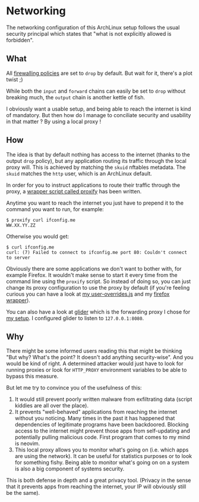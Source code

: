 # Networking

The networking configuration of this ArchLinux setup follows the usual security principal which states that "what is not explicitly allowed is forbidden".

## What

All [firewalling policies](https://github.com/ShellCode33/ArchLinux-Hardened/blob/master/rootfs/etc/nftables.conf) are set to `drop` by default. But wait for it, there's a plot twist ;)

While both the `input` and `forward` chains can easily be set to `drop` without breaking much, the `output` chain is another kettle of fish.

I obviously want a usable setup, and being able to reach the internet is kind of mandatory. But then how do I manage to conciliate security and usability in that matter ? By using a local proxy !

## How

The idea is that by default nothing has access to the internet (thanks to the output `drop` policy), but any application routing its traffic through the local proxy will. This is achieved by matching the `skuid` nftables metadata. The `skuid` matches the `http` user, which is an ArchLinux default.

In order for you to instruct applications to route their traffic through the proxy, a [wrapper script called proxify](https://github.com/ShellCode33/ArchLinux-Hardened/blob/master/rootfs/usr/local/bin/proxify) has been written.

Anytime you want to reach the internet you just have to prepend it to the command you want to run, for example:

```
$ proxify curl ifconfig.me
WW.XX.YY.ZZ
```

Otherwise you would get:

```
$ curl ifconfig.me
curl: (7) Failed to connect to ifconfig.me port 80: Couldn't connect to server
```

Obviously there are some applications we don't want to bother with, for example Firefox. It wouldn't make sense to start it every time from the command line using the `proxify` script. So instead of doing so, you can just change its proxy configuration to use the proxy by default (if you're feeling curious you can have a look at [my user-overrides.js](https://github.com/ShellCode33/.dotfiles/blob/master/.mozilla/firefox/user-overrides.js) and my [firefox wrapper](https://github.com/ShellCode33/ArchLinux-Hardened/blob/master/rootfs/usr/local/bin/firefox)).

You can also have a look at [glider](https://github.com/nadoo/glider) which is the forwarding proxy I chose for [my setup](https://github.com/ShellCode33/ArchLinux-Hardened/blob/master/rootfs/etc/systemd/system/local-forwarding-proxy.service). I configured glider to listen to `127.0.0.1:8080`.

## Why

There might be some informed users reading this that might be thinking "But why? What's the point? It doesn't add anything security-wise". And you would be kind of right. A determined attacker would just have to look for running proxies or look for `HTTP_PROXY` environment variables to be able to bypass this measure.

But let me try to convince you of the usefulness of this:

1. It would still prevent poorly written malware from exfiltrating data (script kiddies are all over the place).
2. It prevents "well-behaved" applications from reaching the internet without you noticing. Many times in the past it has happened that dependencies of legitimate programs have been backdoored. Blocking access to the internet might prevent those apps from self-updating and potentially pulling malicious code. First program that comes to my mind is neovim.
3. This local proxy allows you to monitor what's going on (i.e. which apps are using the network). It can be useful for statistics purposes or to look for something fishy. Being able to monitor what's going on on a system is also a big component of systems security.

This is both defense in depth and a great privacy tool. (Privacy in the sense that it prevents apps from reaching the internet, your IP will obviously still be the same).
